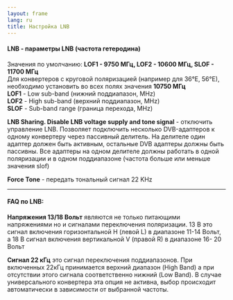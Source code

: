 ```yaml
---
layout: frame
lang: ru
title: Настройка LNB
---
```


#### LNB - параметры LNB (частота гетеродина)  

Значения по умолчанию: **LOF1 - 9750 МГц, LOF2 - 10600 МГц, SLOF - 11700 МГц**  
Для конвертеров с круговой поляризацией (например для 36°Е, 56°Е), необходимо установить во всех полях значения **10750 МГц**  
**LOF1** - Low sub-band (нижний поддиапазон, MHz)  
**LOF2** - High sub-band (верхний поддиапазон, MHz)  
**SLOF** - Sub-band range (граница перехода, MHz)  

**LNB Sharing. Disable LNB voltage supply and tone signal** - отключить управление LNB. Позволяет подключить несколько DVB-адаптеров к одному конвертеру через пассивный делитель. На делителе один адаптер должен быть активным, остальные DVB адаптеры должны быть пассивны. Все адаптеры на одном делителе должны работать в одной поляризации и в одном поддиапазоне (частота больше или меньше значения slof)  

**Force Tone** - передать тональный сигнал 22 KHz  

---
#### FAQ по LNB: 

**Напряжения 13/18 Вольт** являются не только питающими напряжениями но и сигналами переключения поляризации. 13 В это сигнал включения горизонтальной H (левой L) в диапазоне 11-14 Вольт, а 18 В сигнал включения вертикальной V (правой R) в диапазоне 16- 20 Вольт  

**Сигнал 22 кГц** это сигнал переключения поддиапазонов. При включенных 22кГц принимается верхний диапазон (High Band) а при отсутствии этого сигнала соответственно нижний (Low Band). В случае универсального конвертера эта опция не активна, выбор происходит автоматически в зависимости от выбранной частоты.  
